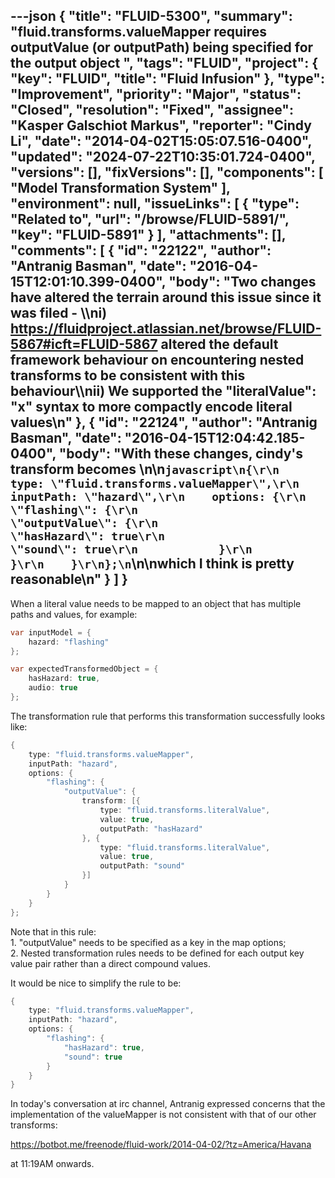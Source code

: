 ---json
{
  "title": "FLUID-5300",
  "summary": "fluid.transforms.valueMapper requires outputValue (or outputPath) being specified for the output object  ",
  "tags": "FLUID",
  "project": {
    "key": "FLUID",
    "title": "Fluid Infusion"
  },
  "type": "Improvement",
  "priority": "Major",
  "status": "Closed",
  "resolution": "Fixed",
  "assignee": "Kasper Galschiot Markus",
  "reporter": "Cindy Li",
  "date": "2014-04-02T15:05:07.516-0400",
  "updated": "2024-07-22T10:35:01.724-0400",
  "versions": [],
  "fixVersions": [],
  "components": [
    "Model Transformation System"
  ],
  "environment": null,
  "issueLinks": [
    {
      "type": "Related to",
      "url": "/browse/FLUID-5891/",
      "key": "FLUID-5891"
    }
  ],
  "attachments": [],
  "comments": [
    {
      "id": "22122",
      "author": "Antranig Basman",
      "date": "2016-04-15T12:01:10.399-0400",
      "body": "Two changes have altered the terrain around this issue since it was filed - \\\ni) <https://fluidproject.atlassian.net/browse/FLUID-5867#icft=FLUID-5867> altered the default framework behaviour on encountering nested transforms to be consistent with this behaviour\\\nii) We supported the \"literalValue\": \"x\" syntax to more compactly encode literal values\n"
    },
    {
      "id": "22124",
      "author": "Antranig Basman",
      "date": "2016-04-15T12:04:42.185-0400",
      "body": "With these changes, cindy's transform becomes&#x20;\n\n```javascript\n{\r\n    type: \"fluid.transforms.valueMapper\",\r\n    inputPath: \"hazard\",\r\n    options: {\r\n        \"flashing\": {\r\n            \"outputValue\": {\r\n                \"hasHazard\": true\r\n                \"sound\": true\r\n            }\r\n        }\r\n    }\r\n};\n```\n\nwhich I think is pretty reasonable\n"
    }
  ]
}
---
When a literal value needs to be mapped to an object that has multiple paths and values, for example:

```java
var inputModel = {
    hazard: "flashing"
};

var expectedTransformedObject = {
    hasHazard: true,
    audio: true
};
```

The transformation rule that performs this transformation successfully looks like:

```java
{
    type: "fluid.transforms.valueMapper",
    inputPath: "hazard",
    options: {
        "flashing": {
            "outputValue": {
                transform: [{
                    type: "fluid.transforms.literalValue",
                    value: true,
                    outputPath: "hasHazard"
                }, {
                    type: "fluid.transforms.literalValue",
                    value: true,
                    outputPath: "sound"
                }]
            }
        }
    }
};
```

Note that in this rule:\
1\. "outputValue" needs to be specified as a key in the map options;\
2\. Nested transformation rules needs to be defined for each output key value pair rather than a direct compound values.

It would be nice to simplify the rule to be:&#x20;

```java
{
    type: "fluid.transforms.valueMapper",
    inputPath: "hazard",
    options: {
        "flashing": {
            "hasHazard": true,
            "sound": true
        }
    }
}
```

In today's conversation at irc channel, Antranig expressed concerns that the implementation of the valueMapper is not consistent with that of our other transforms:&#x20;

<https://botbot.me/freenode/fluid-work/2014-04-02/?tz=America/Havana>

at 11:19AM onwards.

        